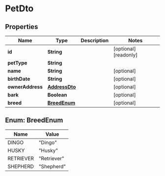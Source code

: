 

# PetDto


## Properties

| Name | Type | Description | Notes |
|------------ | ------------- | ------------- | -------------|
|**id** | **String** |  |  [optional] [readonly] |
|**petType** | **String** |  |  |
|**name** | **String** |  |  [optional] |
|**birthDate** | **String** |  |  [optional] |
|**ownerAddress** | [**AddressDto**](AddressDto.md) |  |  [optional] |
|**bark** | **Boolean** |  |  [optional] |
|**breed** | [**BreedEnum**](#BreedEnum) |  |  [optional] |



## Enum: BreedEnum

| Name | Value |
|---- | -----|
| DINGO | &quot;Dingo&quot; |
| HUSKY | &quot;Husky&quot; |
| RETRIEVER | &quot;Retriever&quot; |
| SHEPHERD | &quot;Shepherd&quot; |



